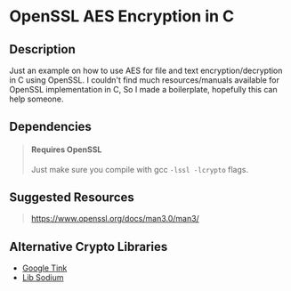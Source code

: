 # OpenSSL AES Encryption in C

## Description

Just an example on how to use AES for file and text encryption/decryption in C using OpenSSL.
I couldn't find much resources/manuals available for OpenSSL implementation in C,
So I made a boilerplate, hopefully this can help someone.

## Dependencies

> #### Requires OpenSSL
>
> Just make sure you compile with gcc `-lssl -lcrypto` flags.

## Suggested Resources

> https://www.openssl.org/docs/man3.0/man3/

## Alternative Crypto Libraries

- [Google Tink](https://github.com/google/tink)
- [Lib Sodium](https://github.com/jedisct1/libsodium)
